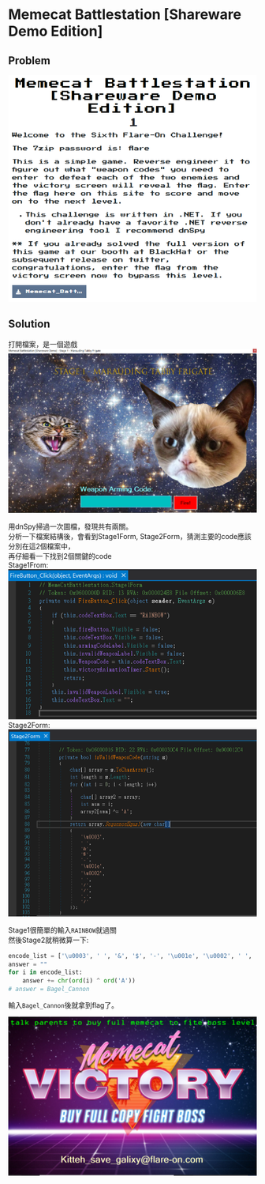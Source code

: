 # Memecat Battlestation [Shareware Demo Edition]

## Problem
![problem](picture/problem.PNG)  

## Solution

打開檔案，是一個遊戲  
![game](picture/game.PNG)  

用dnSpy掃過一次圖檔，發現共有兩關。  
分析一下檔案結構後，會看到Stage1Form, Stage2Form，猜測主要的code應該分別在這2個檔案中，  
再仔細看一下找到2個關鍵的code  
Stage1From:  
![FireButton_Click](picture/FireButton_Click.PNG)  
Stage2Form:  
![isValidWeaponCode](picture/isValidWeaponCode.PNG)  

Stage1很簡單的輸入`RAINBOW`就過關  
然後Stage2就稍微算一下:  
```python
encode_list = ['\u0003', ' ', '&', '$', '-', '\u001e', '\u0002', ' ', '/', '/', '.', '/']
answer = ""
for i in encode_list:
    answer += chr(ord(i) ^ ord('A'))
# answer = Bagel_Cannon
```
輸入`Bagel_Cannon`後就拿到flag了。  

![answer](picture/answer.PNG)  
